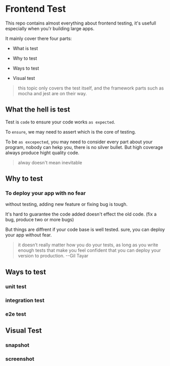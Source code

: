 # Frontend Test
This repo contains almost everything about frontend  testing, it's usefull especially when you'r building large apps.

It mainly cover there four parts:

* What is test

* Why to test

* Ways to test

* Visual test

> this topic only covers the test itself, and the framework parts such as mocha and jest are on their way.
## What the hell is test
Test is `code` to ensure your code works `as expected`.

To `ensure`, we may need to assert which is the core of testing.

To be `as excepected`, you may need to consider every part about your program, nobody can hekp you,
there is no silver bullet. But high coverage always produce hight quality code.

> alway doesn't mean inevitable
## Why to test

### To deploy your app with no fear
without testing, adding new feature or fixing bug is tough.

It's hard to guarantee the code added doesn't effect the old code.
(fix a bug, produce two or more bugs)

But things are diffrent if your code base is well tested.
sure, you can deploy your app without fear.

>  it doesn’t really matter how you do your tests, as long as you write enough tests that make you feel confident that you can deploy your version to production.          --Gil Tayar
## Ways to test
### unit test

### integration test

### e2e test

## Visual Test

### snapshot
### screenshot


